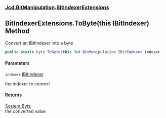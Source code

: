 ### [Jcd.BitManipulation](Jcd.BitManipulation.md 'Jcd.BitManipulation').[BitIndexerExtensions](Jcd.BitManipulation.BitIndexerExtensions.md 'Jcd.BitManipulation.BitIndexerExtensions')

## BitIndexerExtensions.ToByte(this IBitIndexer) Method

Convert an IBitIndexer into a byte

```csharp
public static byte ToByte(this Jcd.BitManipulation.IBitIndexer indexer);
```
#### Parameters

<a name='Jcd.BitManipulation.BitIndexerExtensions.ToByte(thisJcd.BitManipulation.IBitIndexer).indexer'></a>

`indexer` [IBitIndexer](Jcd.BitManipulation.IBitIndexer.md 'Jcd.BitManipulation.IBitIndexer')

the indexer to convert

#### Returns
[System.Byte](https://docs.microsoft.com/en-us/dotnet/api/System.Byte 'System.Byte')  
the converted value